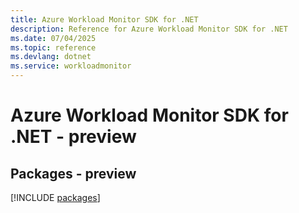 ```yaml
---
title: Azure Workload Monitor SDK for .NET
description: Reference for Azure Workload Monitor SDK for .NET
ms.date: 07/04/2025
ms.topic: reference
ms.devlang: dotnet
ms.service: workloadmonitor
---
```

# Azure Workload Monitor SDK for .NET - preview
## Packages - preview
[!INCLUDE [packages](workload-monitor-index.md)]